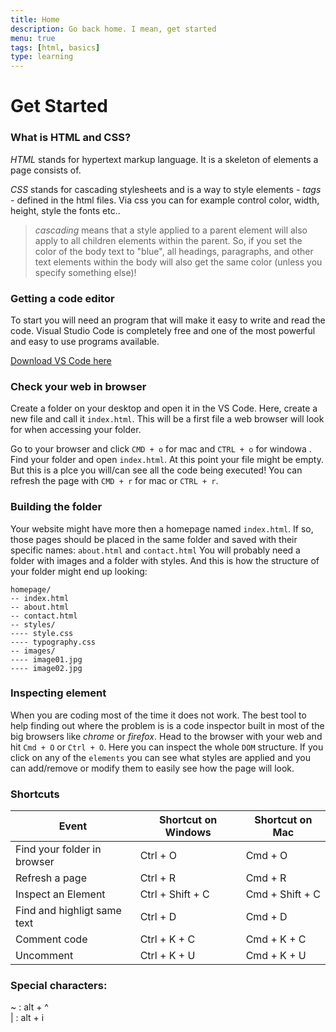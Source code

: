```yaml
---
title: Home
description: Go back home. I mean, get started
menu: true
tags: [html, basics]
type: learning
---
```


# Get Started

### What is HTML and CSS?

_HTML_ stands for hypertext markup language. It is a skeleton of elements a page consists of.

_CSS_ stands for cascading stylesheets and is a way to style elements - _tags_ - defined in the html files. Via css you can for example control color, width, height, style the fonts etc..

> _cascading_ means that a style applied to a parent element will also apply to all children elements within the parent. So, if you set the color of the body text to "blue", all headings, paragraphs, and other text elements within the body will also get the same color (unless you specify something else)!

### Getting a code editor

To start you will need an program that will make it easy to write and read the code. Visual Studio Code is completely free and one of the most powerful and easy to use programs available.

[Download VS Code here](https://code.visualstudio.com)

### Check your web in browser

Create a folder on your desktop and open it in the VS Code. Here, create a new file and call it `index.html`. This will be a first file a web browser will look for when accessing your folder.

Go to your browser and click `CMD + o` for mac and `CTRL + o` for windowa . Find your folder and open `index.html`. At this point your file might be empty. But this is a plce you will/can see all the code being executed! You can refresh the page with `CMD + r` for mac or `CTRL + r`.

### Building the folder

Your website might have more then a homepage named `index.html`. If so, those pages should be placed in the same folder and saved with their specific names: `about.html` and `contact.html` You will probably need a folder with images and a folder with styles. And this is how the structure of your folder might end up looking:

```
homepage/
-- index.html
-- about.html
-- contact.html
-- styles/
---- style.css
---- typography.css
-- images/
---- image01.jpg
---- image02.jpg
```

### Inspecting element

When you are coding most of the time it does not work. The best tool to help finding out where the problem is is a code inspector built in most of the big browsers like _chrome_ or _firefox_. Head to the browser with your web and hit `Cmd + O` or `Ctrl + O`. Here you can inspect the whole `DOM` structure. If you click on any of the `elements` you can see what styles are applied and you can add/remove or modify them to easily see how the page will look.

### Shortcuts

| Event                       | Shortcut on Windows | Shortcut on Mac |
| --------------------------- | ------------------- | --------------- |
| Find your folder in browser | Ctrl + O            | Cmd + O         |
| Refresh a page              | Ctrl + R            | Cmd + R         |
| Inspect an Element          | Ctrl + Shift + C    | Cmd + Shift + C |
| Find and highligt same text | Ctrl + D            | Cmd + D         |
| Comment code                | Ctrl + K + C        | Cmd + K + C     |
| Uncomment                   | Ctrl + K + U        | Cmd + K + U     |

### Special characters:

~ : alt + ^  
| : alt + i
